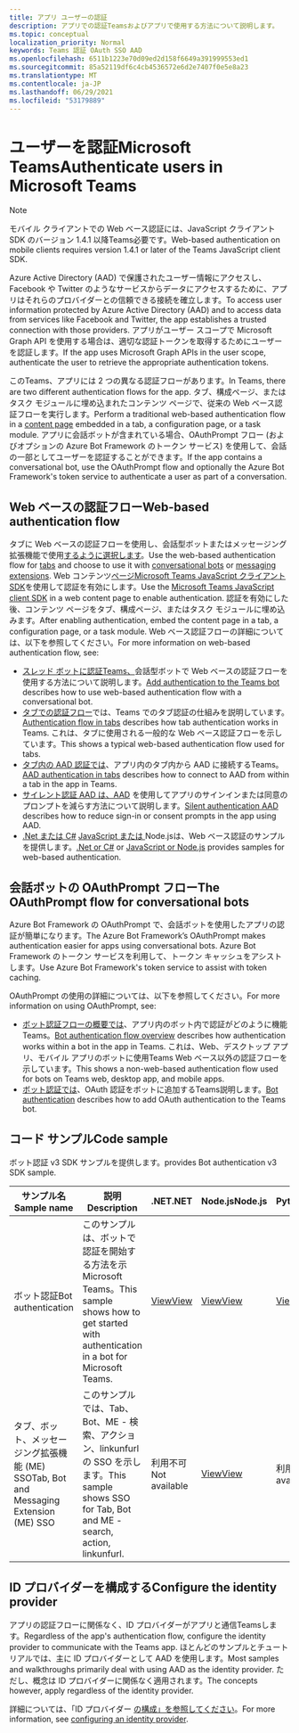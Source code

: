 ```yaml
---
title: アプリ ユーザーの認証
description: アプリでの認証Teamsおよびアプリで使用する方法について説明します。
ms.topic: conceptual
localization_priority: Normal
keywords: Teams 認証 OAuth SSO AAD
ms.openlocfilehash: 6511b1223e70d09ed2d158f6649a391999553ed1
ms.sourcegitcommit: 85a52119df6c4cb4536572e6d2e7407f0e5e8a23
ms.translationtype: MT
ms.contentlocale: ja-JP
ms.lasthandoff: 06/29/2021
ms.locfileid: "53179889"
---
```

# <a name="authenticate-users-in-microsoft-teams"></a><span data-ttu-id="b3d9a-104">ユーザーを認証Microsoft Teams</span><span class="sxs-lookup"><span data-stu-id="b3d9a-104">Authenticate users in Microsoft Teams</span></span>

> [!Note]
> <span data-ttu-id="b3d9a-105">モバイル クライアントでの Web ベース認証には、JavaScript クライアント SDK のバージョン 1.4.1 以降Teams必要です。</span><span class="sxs-lookup"><span data-stu-id="b3d9a-105">Web-based authentication on mobile clients requires version 1.4.1 or later of the Teams JavaScript client SDK.</span></span>

<span data-ttu-id="b3d9a-106">Azure Active Directory (AAD) で保護されたユーザー情報にアクセスし、Facebook や Twitter のようなサービスからデータにアクセスするために、アプリはそれらのプロバイダーとの信頼できる接続を確立します。</span><span class="sxs-lookup"><span data-stu-id="b3d9a-106">To access user information protected by Azure Active Directory (AAD) and to access data from services like Facebook and Twitter, the app establishes a trusted connection with those providers.</span></span> <span data-ttu-id="b3d9a-107">アプリがユーザー スコープで Microsoft Graph API を使用する場合は、適切な認証トークンを取得するためにユーザーを認証します。</span><span class="sxs-lookup"><span data-stu-id="b3d9a-107">If the app uses Microsoft Graph APIs in the user scope, authenticate the user to retrieve the appropriate authentication tokens.</span></span>

<span data-ttu-id="b3d9a-108">このTeams、アプリには 2 つの異なる認証フローがあります。</span><span class="sxs-lookup"><span data-stu-id="b3d9a-108">In Teams, there are two different authentication flows for the app.</span></span> <span data-ttu-id="b3d9a-109">タブ、構成ページ、またはタスク モジュールに[](~/tabs/how-to/create-tab-pages/content-page.md)埋め込まれたコンテンツ ページで、従来の Web ベース認証フローを実行します。</span><span class="sxs-lookup"><span data-stu-id="b3d9a-109">Perform a traditional web-based authentication flow in a [content page](~/tabs/how-to/create-tab-pages/content-page.md) embedded in a tab, a configuration page, or a task module.</span></span> <span data-ttu-id="b3d9a-110">アプリに会話ボットが含まれている場合、OAuthPrompt フロー (およびオプションの Azure Bot Framework のトークン サービス) を使用して、会話の一部としてユーザーを認証することができます。</span><span class="sxs-lookup"><span data-stu-id="b3d9a-110">If the app contains a conversational bot, use the OAuthPrompt flow and optionally the Azure Bot Framework's token service to authenticate a user as part of a conversation.</span></span>

## <a name="web-based-authentication-flow"></a><span data-ttu-id="b3d9a-111">Web ベースの認証フロー</span><span class="sxs-lookup"><span data-stu-id="b3d9a-111">Web-based authentication flow</span></span>

<span data-ttu-id="b3d9a-112">タブに Web ベースの認証[](~/tabs/what-are-tabs.md)フローを使用し、会話型[](~/bots/what-are-bots.md)ボットまたはメッセージング拡張機能で使用[するように選択します](~/messaging-extensions/what-are-messaging-extensions.md)。</span><span class="sxs-lookup"><span data-stu-id="b3d9a-112">Use the web-based authentication flow for [tabs](~/tabs/what-are-tabs.md) and choose to use it with [conversational bots](~/bots/what-are-bots.md) or [messaging extensions](~/messaging-extensions/what-are-messaging-extensions.md).</span></span> <span data-ttu-id="b3d9a-113">Web コンテンツ[ページMicrosoft Teams JavaScript クライアント SDK](/javascript/api/overview/msteams-client)を使用して認証を有効にします。</span><span class="sxs-lookup"><span data-stu-id="b3d9a-113">Use the [Microsoft Teams JavaScript client SDK](/javascript/api/overview/msteams-client) in a web content page to enable authentication.</span></span> <span data-ttu-id="b3d9a-114">認証を有効にした後、コンテンツ ページをタブ、構成ページ、またはタスク モジュールに埋め込みます。</span><span class="sxs-lookup"><span data-stu-id="b3d9a-114">After enabling authentication, embed the content page in a tab, a configuration page, or a task module.</span></span> <span data-ttu-id="b3d9a-115">Web ベース認証フローの詳細については、以下を参照してください。</span><span class="sxs-lookup"><span data-stu-id="b3d9a-115">For more information on web-based authentication flow, see:</span></span>

* <span data-ttu-id="b3d9a-116">[スレッド ボットに認証Teams、](~/bots/how-to/authentication/add-authentication.md)会話型ボットで Web ベースの認証フローを使用する方法について説明します。</span><span class="sxs-lookup"><span data-stu-id="b3d9a-116">[Add authentication to the Teams bot](~/bots/how-to/authentication/add-authentication.md) describes how to use web-based authentication flow with a conversational bot.</span></span>
* <span data-ttu-id="b3d9a-117">[タブでの認証フロー](~/tabs/how-to/authentication/auth-flow-tab.md)では、Teams でのタブ認証の仕組みを説明しています。</span><span class="sxs-lookup"><span data-stu-id="b3d9a-117">[Authentication flow in tabs](~/tabs/how-to/authentication/auth-flow-tab.md) describes how tab authentication works in Teams.</span></span> <span data-ttu-id="b3d9a-118">これは、タブに使用される一般的な Web ベース認証フローを示しています。</span><span class="sxs-lookup"><span data-stu-id="b3d9a-118">This shows a typical web-based authentication flow used for tabs.</span></span>
* <span data-ttu-id="b3d9a-119">[タブ内の AAD 認証では](~/tabs/how-to/authentication/auth-tab-AAD.md)、アプリ内のタブ内から AAD に接続するTeams。</span><span class="sxs-lookup"><span data-stu-id="b3d9a-119">[AAD authentication in tabs](~/tabs/how-to/authentication/auth-tab-AAD.md) describes how to connect to AAD from within a tab in the app in Teams.</span></span>
* <span data-ttu-id="b3d9a-120">[サイレント認証 AAD は、AAD](~/tabs/how-to/authentication/auth-silent-AAD.md) を使用してアプリのサインインまたは同意のプロンプトを減らす方法について説明します。</span><span class="sxs-lookup"><span data-stu-id="b3d9a-120">[Silent authentication AAD](~/tabs/how-to/authentication/auth-silent-AAD.md) describes how to reduce sign-in or consent prompts in the app using AAD.</span></span>
* <span data-ttu-id="b3d9a-121">[.Net または C#](https://github.com/OfficeDev/microsoft-teams-sample-complete-csharp) [JavaScript または ](https://github.com/OfficeDev/microsoft-teams-sample-complete-node) Node.jsは、Web ベース認証のサンプルを提供します。</span><span class="sxs-lookup"><span data-stu-id="b3d9a-121">[.Net or C#](https://github.com/OfficeDev/microsoft-teams-sample-complete-csharp) or [JavaScript or Node.js](https://github.com/OfficeDev/microsoft-teams-sample-complete-node) provides samples for web-based authentication.</span></span>

## <a name="the-oauthprompt-flow-for-conversational-bots"></a><span data-ttu-id="b3d9a-122">会話ボットの OAuthPrompt フロー</span><span class="sxs-lookup"><span data-stu-id="b3d9a-122">The OAuthPrompt flow for conversational bots</span></span>

<span data-ttu-id="b3d9a-123">Azure Bot Framework の OAuthPrompt で、会話ボットを使用したアプリの認証が簡単になります。</span><span class="sxs-lookup"><span data-stu-id="b3d9a-123">The Azure Bot Framework’s OAuthPrompt makes authentication easier for apps using conversational bots.</span></span> <span data-ttu-id="b3d9a-124">Azure Bot Framework のトークン サービスを利用して、トークン キャッシュをアシストします。</span><span class="sxs-lookup"><span data-stu-id="b3d9a-124">Use Azure Bot Framework's token service to assist with token caching.</span></span>

<span data-ttu-id="b3d9a-125">OAuthPrompt の使用の詳細については、以下を参照してください。</span><span class="sxs-lookup"><span data-stu-id="b3d9a-125">For more information on using OAuthPrompt, see:</span></span>

* <span data-ttu-id="b3d9a-126">[ボット認証フローの概要では](~/bots/how-to/authentication/auth-flow-bot.md)、アプリ内のボット内で認証がどのように機能Teams。</span><span class="sxs-lookup"><span data-stu-id="b3d9a-126">[Bot authentication flow overview](~/bots/how-to/authentication/auth-flow-bot.md) describes how authentication works within a bot in the app in Teams.</span></span> <span data-ttu-id="b3d9a-127">これは、Web、デスクトップ アプリ、モバイル アプリのボットに使用Teams Web ベース以外の認証フローを示しています。</span><span class="sxs-lookup"><span data-stu-id="b3d9a-127">This shows a non-web-based authentication flow used for bots on Teams web, desktop app, and mobile apps.</span></span>
* <span data-ttu-id="b3d9a-128">[ボット認証では](~/bots/how-to/authentication/add-authentication.md)、OAuth 認証をボットに追加するTeams説明します。</span><span class="sxs-lookup"><span data-stu-id="b3d9a-128">[Bot authentication](~/bots/how-to/authentication/add-authentication.md) describes how to add OAuth authentication to the Teams bot.</span></span>

## <a name="code-sample"></a><span data-ttu-id="b3d9a-129">コード サンプル</span><span class="sxs-lookup"><span data-stu-id="b3d9a-129">Code sample</span></span>

<span data-ttu-id="b3d9a-130">ボット認証 v3 SDK サンプルを提供します。</span><span class="sxs-lookup"><span data-stu-id="b3d9a-130">provides Bot authentication v3 SDK sample.</span></span>

| <span data-ttu-id="b3d9a-131">**サンプル名**</span><span class="sxs-lookup"><span data-stu-id="b3d9a-131">**Sample name**</span></span> | <span data-ttu-id="b3d9a-132">**説明**</span><span class="sxs-lookup"><span data-stu-id="b3d9a-132">**Description**</span></span> | <span data-ttu-id="b3d9a-133">**.NET**</span><span class="sxs-lookup"><span data-stu-id="b3d9a-133">**.NET**</span></span> | <span data-ttu-id="b3d9a-134">**Node.js**</span><span class="sxs-lookup"><span data-stu-id="b3d9a-134">**Node.js**</span></span> | <span data-ttu-id="b3d9a-135">**Python**</span><span class="sxs-lookup"><span data-stu-id="b3d9a-135">**Python**</span></span> |
|---------------|------------|------------|-------------|---------------|
| <span data-ttu-id="b3d9a-136">ボット認証</span><span class="sxs-lookup"><span data-stu-id="b3d9a-136">Bot authentication</span></span> | <span data-ttu-id="b3d9a-137">このサンプルは、ボットで認証を開始する方法を示Microsoft Teams。</span><span class="sxs-lookup"><span data-stu-id="b3d9a-137">This sample shows how to get started with authentication in a bot for Microsoft Teams.</span></span> | [<span data-ttu-id="b3d9a-138">View</span><span class="sxs-lookup"><span data-stu-id="b3d9a-138">View</span></span>](https://github.com/microsoft/BotBuilder-Samples/tree/master/samples/csharp_dotnetcore/46.teams-auth) | [<span data-ttu-id="b3d9a-139">View</span><span class="sxs-lookup"><span data-stu-id="b3d9a-139">View</span></span>](https://github.com/microsoft/BotBuilder-Samples/tree/master/samples/javascript_nodejs/46.teams-auth) | [<span data-ttu-id="b3d9a-140">View</span><span class="sxs-lookup"><span data-stu-id="b3d9a-140">View</span></span>](https://github.com/microsoft/BotBuilder-Samples/tree/main/samples/python/46.teams-auth) |
| <span data-ttu-id="b3d9a-141">タブ、ボット、メッセージング拡張機能 (ME) SSO</span><span class="sxs-lookup"><span data-stu-id="b3d9a-141">Tab, Bot and Messaging Extension (ME) SSO</span></span> | <span data-ttu-id="b3d9a-142">このサンプルでは、Tab、Bot、ME - 検索、アクション、linkunfurl の SSO を示します。</span><span class="sxs-lookup"><span data-stu-id="b3d9a-142">This sample shows SSO for Tab, Bot and ME - search, action, linkunfurl.</span></span> | <span data-ttu-id="b3d9a-143">利用不可</span><span class="sxs-lookup"><span data-stu-id="b3d9a-143">Not available</span></span> | [<span data-ttu-id="b3d9a-144">View</span><span class="sxs-lookup"><span data-stu-id="b3d9a-144">View</span></span>](https://github.com/OfficeDev/Microsoft-Teams-Samples/tree/main/samples/app-sso/nodejs) | <span data-ttu-id="b3d9a-145">利用不可</span><span class="sxs-lookup"><span data-stu-id="b3d9a-145">Not available</span></span> |


## <a name="configure-the-identity-provider"></a><span data-ttu-id="b3d9a-146">ID プロバイダーを構成する</span><span class="sxs-lookup"><span data-stu-id="b3d9a-146">Configure the identity provider</span></span>

<span data-ttu-id="b3d9a-147">アプリの認証フローに関係なく、ID プロバイダーがアプリと通信Teamsします。</span><span class="sxs-lookup"><span data-stu-id="b3d9a-147">Regardless of the app's authentication flow, configure the identity provider to communicate with the Teams app.</span></span> <span data-ttu-id="b3d9a-148">ほとんどのサンプルとチュートリアルでは、主に ID プロバイダーとして AAD を使用します。</span><span class="sxs-lookup"><span data-stu-id="b3d9a-148">Most samples and walkthroughs primarily deal with using AAD as the identity provider.</span></span> <span data-ttu-id="b3d9a-149">ただし、概念は ID プロバイダーに関係なく適用されます。</span><span class="sxs-lookup"><span data-stu-id="b3d9a-149">The concepts however, apply regardless of the identity provider.</span></span>

<span data-ttu-id="b3d9a-150">詳細については、「ID プロバイダー [の構成」を参照してください](~/concepts/authentication/configure-identity-provider.md)。</span><span class="sxs-lookup"><span data-stu-id="b3d9a-150">For more information, see [configuring an identity provider](~/concepts/authentication/configure-identity-provider.md).</span></span>
